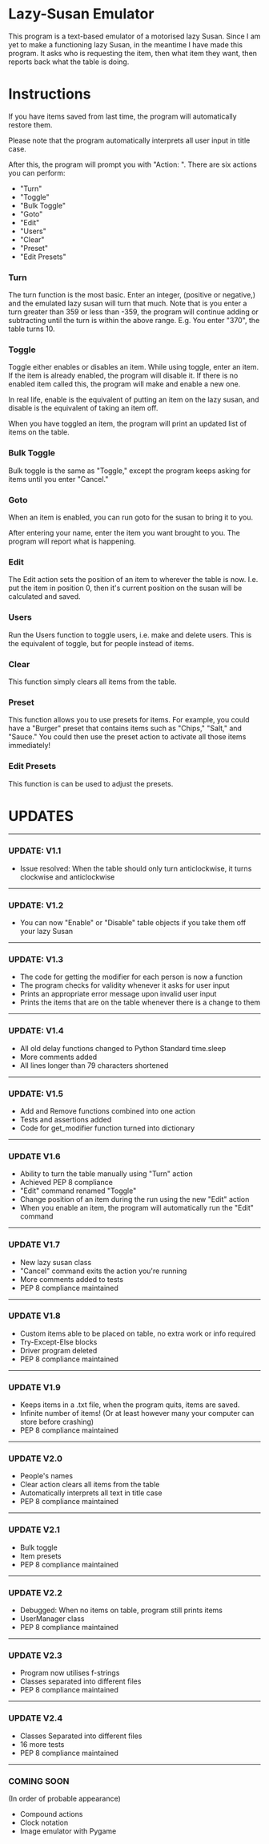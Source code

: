# Lazy-Susan Emulator

This program is a text-based emulator of a motorised lazy Susan. Since I am yet to make a functioning lazy Susan, in the meantime I have made this program. It asks who is requesting the item, then what item they want, then reports back what the table is doing.

# Instructions
If you have items saved from last time, the program will automatically restore them.

Please note that the program automatically interprets all user input in title case.

After this, the program will prompt you with "Action: ". There are six actions you can perform:
- "Turn"
- "Toggle"
- "Bulk Toggle"
- "Goto"
- "Edit"
- "Users"
- "Clear"
- "Preset"
- "Edit Presets"

### Turn
The turn function is the most basic. Enter an integer, (positive or negative,) and the emulated lazy susan will turn that much. Note that is you enter a turn greater than 359 or less than -359, the program will continue adding or subtracting until the turn is within the above range. E.g. You enter "370", the table turns 10.

### Toggle
Toggle either enables or disables an item. While using toggle, enter an item. If the item is already enabled, the program will disable it. If there is no enabled item called this, the program will make and enable a new one.

In real life, enable is the equivalent of putting an item on the lazy susan, and disable is the equivalent of taking an item off.

When you have toggled an item, the program will print an updated list of items on the table.

### Bulk Toggle
Bulk toggle is the same as "Toggle," except the program keeps asking for items until you enter "Cancel."

### Goto
When an item is enabled, you can run goto for the susan to bring it to you.

After entering your name, enter the item you want brought to you. The program will report what is happening.

### Edit
The Edit action sets the position of an item to wherever the table is now. I.e. put the item in position 0, then it's current position on the susan will be calculated and saved.

### Users
Run the Users function to toggle users, i.e. make and delete users. This is the equivalent of toggle, but for people instead of items.

### Clear
This function simply clears all items from the table.

### Preset
This function allows you to use presets for items. For example, you could have a "Burger" preset that contains items such as "Chips," "Salt," and "Sauce." You could then use the preset action to activate all those items immediately!

### Edit Presets
This function is can be used to adjust the presets.

# UPDATES

---
### UPDATE: V1.1
- Issue resolved: When the table should only turn anticlockwise, it turns clockwise and anticlockwise
---
### UPDATE: V1.2
- You can now "Enable" or "Disable" table objects if you take them off your lazy Susan
---
### UPDATE: V1.3
- The code for getting the modifier for each person is now a function
- The program checks for validity whenever it asks for user input
- Prints an appropriate error message upon invalid user input
- Prints the items that are on the table whenever there is a change to them
---
### UPDATE: V1.4
- All old delay functions changed to Python Standard time.sleep
- More comments added
- All lines longer than 79 characters shortened
---
### UPDATE: V1.5
- Add and Remove functions combined into one action
- Tests and assertions added
- Code for get_modifier function turned into dictionary
---
### UPDATE V1.6
- Ability to turn the table manually using "Turn" action
- Achieved PEP 8 compliance
- "Edit" command renamed "Toggle"
- Change position of an item during the run using the new "Edit" action
- When you enable an item, the program will automatically run the "Edit" command
---
### UPDATE V1.7
- New lazy susan class
- "Cancel" command exits the action you're running
- More comments added to tests
- PEP 8 compliance maintained
---
### UPDATE V1.8
- Custom items able to be placed on table, no extra work or info required
- Try-Except-Else blocks
- Driver program deleted
- PEP 8 compliance maintained
- ---
### UPDATE V1.9
- Keeps items in a .txt file, when the program quits, items are saved.
- Infinite number of items! (Or at least however many your computer can store before crashing)
- PEP 8 compliance maintained
---
### UPDATE V2.0
- People's names
- Clear action clears all items from the table
- Automatically interprets all text in title case
- PEP 8 compliance maintained
---
### UPDATE V2.1
- Bulk toggle
- Item presets
- PEP 8 compliance maintained
---
### UPDATE V2.2

- Debugged: When no items on table, program still prints items
- UserManager class
- PEP 8 compliance maintained

- ---

### UPDATE V2.3

- Program now utilises f-strings
- Classes separated into different files
- PEP 8 compliance maintained

---

### UPDATE V2.4

- Classes Separated into different files
- 16 more tests
- PEP 8 compliance maintained

---

### COMING SOON

(In order of probable appearance)

- Compound actions
- Clock notation
- Image emulator with Pygame
